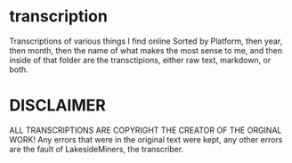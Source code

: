 # transcription
Transcriptions of various things I find online
Sorted by Platform, then year, then month, then the name of what makes the most sense to me, and then inside of that folder are the transctipions, either raw text, markdown, or both.

# DISCLAIMER
ALL TRANSCRIPTIONS ARE COPYRIGHT THE CREATOR OF THE ORGINAL WORK!
Any errors that were in the original text were kept, any other errors are the fault of LakesideMiners, the transcriber.
